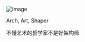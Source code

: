 
![image](https://github.com/jangels/jangels/assets/3808396/468fd30c-1d97-475c-b119-8137ac4add4f)

Arch,  Art,  Shaper

不懂艺术的哲学家不是好架构师

<!--
**jangels/jangels** is a ✨ _special_ ✨ repository because its `README.md` (this file) appears on your GitHub profile.

Here are some ideas to get you started:

- 🔭 I’m currently working on ...
- 🌱 I’m currently learning ...
- 👯 I’m looking to collaborate on ...
- 🤔 I’m looking for help with ...
- 💬 Ask me about ...
- 📫 How to reach me: ...
- 😄 Pronouns: ...
- ⚡ Fun fact: ...
-->
